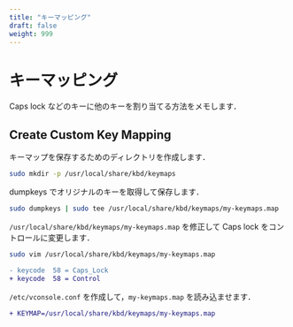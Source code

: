 ```yaml
---
title: "キーマッピング"
draft: false
weight: 999
---
```


# キーマッピング

Caps lock などのキーに他のキーを割り当てる方法をメモします．

## Create Custom Key Mapping

キーマップを保存するためのディレクトリを作成します．

```sh
sudo mkdir -p /usr/local/share/kbd/keymaps
```

dumpkeys でオリジナルのキーを取得して保存します．

```sh
sudo dumpkeys | sudo tee /usr/local/share/kbd/keymaps/my-keymaps.map
```

`/usr/local/share/kbd/keymaps/my-keymaps.map` を修正して Caps lock をコントロールに変更します．

```sh
sudo vim /usr/local/share/kbd/keymaps/my-keymaps.map
```

```diff
- keycode  58 = Caps_Lock
+ keycode  58 = Control
```

`/etc/vconsole.conf` を作成して，`my-keymaps.map` を読み込ませます．

```diff
+ KEYMAP=/usr/local/share/kbd/keymaps/my-keymaps.map
```
